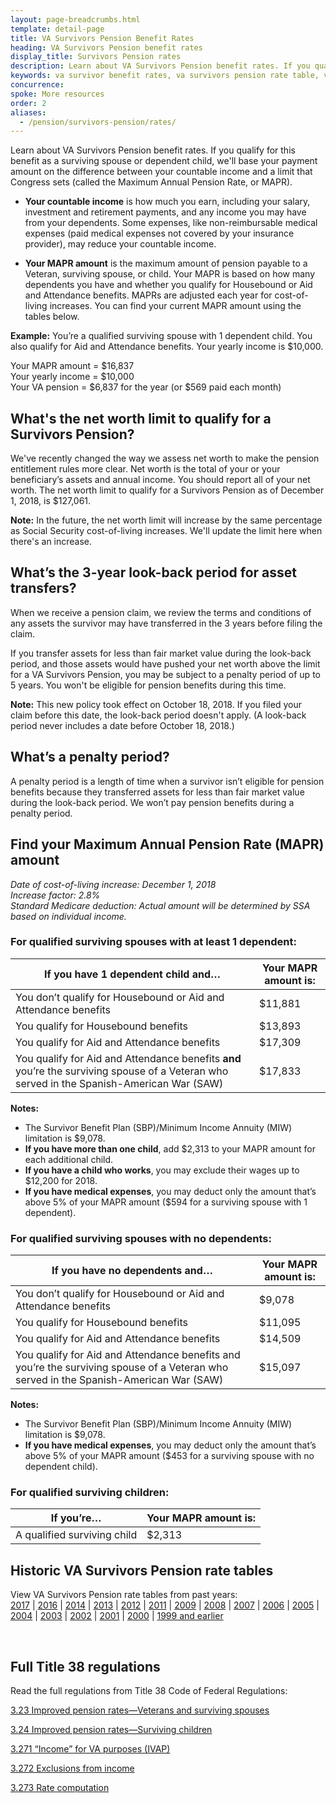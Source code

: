 ```yaml
---
layout: page-breadcrumbs.html
template: detail-page
title: VA Survivors Pension Benefit Rates
heading: VA Survivors Pension benefit rates
display_title: Survivors Pension rates
description: Learn about VA Survivors Pension benefit rates. If you qualify for this benefit as a surviving spouse or dependent child, we'll base your payment amount on the difference between your countable income and a limit that Congress sets (called the Maximum Annual Pension Rate, or MAPR).
keywords: va survivor benefit rates, va survivors pension rate table, va widows pension rates
concurrence:
spoke: More resources
order: 2
aliases:
  - /pension/survivors-pension/rates/
---
```


<div class="va-introtext">

Learn about VA Survivors Pension benefit rates. If you qualify for this benefit as a surviving spouse or dependent child, we'll base your payment amount on the difference between your countable income and a limit that Congress sets (called the Maximum Annual Pension Rate, or MAPR).

</div>

- **Your countable income** is how much you earn, including your salary, investment and retirement payments, and any income you may have from your dependents. Some expenses, like non-reimbursable medical expenses (paid medical expenses not covered by your insurance provider), may reduce your countable income.

- **Your MAPR amount** is the maximum amount of pension payable to a Veteran, surviving spouse, or child. Your MAPR is based on how many dependents you have and whether you qualify for Housebound or Aid and Attendance benefits. MAPRs are adjusted each year for cost-of-living increases. You can find your current MAPR amount using the tables below.

**Example:**
You’re a qualified surviving spouse with 1 dependent child. You also qualify for Aid and Attendance benefits. Your yearly income is $10,000.

Your MAPR amount = $16,837 <br>
Your yearly income = $10,000 <br>
Your VA pension = $6,837 for the year (or $569 paid each month)


## What's the net worth limit to qualify for a Survivors Pension?

We've recently changed the way we assess net worth to make the pension entitlement rules more clear. Net worth is the total of your or your beneficiary’s assets and annual income. You should report all of your net worth. The net worth limit to qualify for a Survivors Pension as of December 1, 2018, is $127,061.

**Note:** In the future, the net worth limit will increase by the same percentage as Social Security cost-of-living increases. We'll update the limit here when there's an increase.

## What’s the 3-year look-back period for asset transfers?

When we receive a pension claim, we review the terms and conditions of any assets the survivor may have transferred in the 3 years before filing the claim.

If you transfer assets for less than fair market value during the look-back period, and those assets would have pushed your net worth above the limit for a VA Survivors Pension, you may be subject to a penalty period of up to 5 years. You won't be eligible for pension benefits during this time.

**Note:** This new policy took effect on October 18, 2018. If you filed your claim before this date, the look-back period doesn't apply. (A look-back period never includes a date before October 18, 2018.)

## What’s a penalty period?

A penalty period is a length of time when a survivor isn’t eligible for pension benefits because they transferred assets for less than fair market value during the look-back period. We won’t pay pension benefits during a penalty period.

## Find your Maximum Annual Pension Rate (MAPR) amount

*Date of cost-of-living increase: December 1, 2018* <br>
*Increase factor: 2.8%* <br>
*Standard Medicare deduction: Actual amount will be determined by SSA based on individual income.*

### For qualified surviving spouses with at least 1 dependent:

| **If you have 1 dependent child and…** | **Your MAPR amount is:** |
| --- | --- |
| You don’t qualify for Housebound or Aid and Attendance benefits | $11,881 |
| You qualify for Housebound benefits | $13,893|
| You qualify for Aid and Attendance benefits| $17,309|
| You qualify for Aid and Attendance benefits **and** you’re the surviving spouse of a Veteran who served in the Spanish-American War (SAW) | $17,833 |

**Notes:**
- The Survivor Benefit Plan (SBP)/Minimum Income Annuity (MIW) limitation is $9,078.
- **If you have more than one child**, add $2,313 to your MAPR amount for each additional child.
- **If you have a child who works**, you may exclude their wages up to $12,200 for 2018.
- **If you have medical expenses**, you may deduct only the amount that’s above 5% of your MAPR amount ($594 for a surviving spouse with 1 dependent).

### For qualified surviving spouses with no dependents:

| **If you have no dependents and…** | **Your MAPR amount is:** |
| --- | --- |
| You don’t qualify for Housebound or Aid and Attendance benefits | $9,078 |
| You qualify for Housebound benefits | $11,095 |
| You qualify for Aid and Attendance benefits | $14,509 |
| You qualify for Aid and Attendance benefits and you’re the surviving spouse of a Veteran who served in the Spanish-American War (SAW) | $15,097 |

**Notes:**
- The Survivor Benefit Plan (SBP)/Minimum Income Annuity (MIW) limitation is $9,078.
- **If you have medical expenses**, you may deduct only the amount that’s above 5% of your MAPR amount ($453 for a surviving spouse with no dependent child).

### For qualified surviving children:

| **If you’re…**| **Your MAPR amount is:** |
| --- | --- |
| A qualified surviving child  | $2,313 |

## Historic VA Survivors Pension rate tables

View VA Survivors Pension rate tables from past years: <br>
[2017](https://www.benefits.va.gov/PENSION/rates_survivor_pen17.asp) |
[2016](https://www.benefits.va.gov/PENSION/rates_survivor_pen16.asp) |
[2014](https://www.benefits.va.gov/PENSION/rates_survivor_pen14.asp) |
[2013](https://www.benefits.va.gov/PENSION/rates_survivor_pen13.asp) |
[2012](https://www.benefits.va.gov/PENSION/rates_survivor_pen12.asp) |
[2011](https://www.benefits.va.gov/PENSION/rates_survivor_pen11.asp) |
[2009](https://www.benefits.va.gov/PENSION/rates_survivor_pen09.asp) |
[2008](https://www.benefits.va.gov/PENSION/rates_survivor_pen08.asp) |
[2007](https://www.benefits.va.gov/PENSION/rates_survivor_pen07.asp) |
[2006](https://www.benefits.va.gov/PENSION/rates_survivor_pen06.asp) |
[2005](https://www.benefits.va.gov/PENSION/rates_survivor_pen05.asp) |
[2004](https://www.benefits.va.gov/PENSION/rates_survivor_pen04.asp) |
[2003](https://www.benefits.va.gov/PENSION/rates_survivor_pen03.asp) |
[2002](https://www.benefits.va.gov/PENSION/rates_survivor_pen02.asp) |
[2001](https://www.benefits.va.gov/PENSION/rates_survivor_pen01.asp) |
[2000](https://www.benefits.va.gov/PENSION/rates_survivor_pen00.asp) |
[1999 and earlier](https://www.benefits.va.gov/PENSION/rates_survivor_pen99.asp)<br>

<br>

## Full Title 38 regulations

Read the full regulations from Title 38 Code of Federal Regulations:

[3.23 Improved pension rates—Veterans and surviving spouses](https://www.ecfr.gov/cgi-bin/text-idx?SID=ad275643432556b9dda942343fb89296&mc=true&node=pt38.1.3&rgn=div58#se38.1.3_123)

[3.24 Improved pension rates—Surviving children](https://www.ecfr.gov/cgi-bin/text-idx?SID=ad275643432556b9dda942343fb89296&mc=true&node=pt38.1.3&rgn=div58#se38.1.3_123)

[3.271 “Income” for VA purposes (IVAP)](https://www.ecfr.gov/cgi-bin/text-idx?SID=ad275643432556b9dda942343fb89296&mc=true&node=pt38.1.3&rgn=div58#se38.1.3_123)

[3.272 Exclusions from income](https://www.ecfr.gov/cgi-bin/text-idx?SID=ad275643432556b9dda942343fb89296&mc=true&node=pt38.1.3&rgn=div58#se38.1.3_123)

[3.273 Rate computation](https://www.ecfr.gov/cgi-bin/text-idx?SID=ad275643432556b9dda942343fb89296&mc=true&node=pt38.1.3&rgn=div58#se38.1.3_123)
